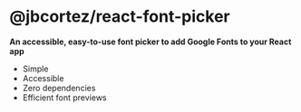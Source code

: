 # @jbcortez/react-font-picker
**An accessible, easy-to-use font picker to add Google Fonts to your React app**
* Simple
* Accessible
* Zero dependencies
* Efficient font previews
